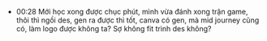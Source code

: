 - 00:28 Mới học xong được chục phút, mình vừa đánh xong trận game, thôi thì ngồi des, gen ra được thì tốt, canva có gen, mà mid journey cũng có, làm logo được không ta? Sợ không fit trình des không?